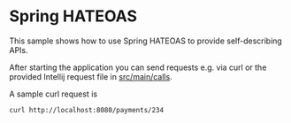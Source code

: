 # Spring HATEOAS

This sample shows how to use Spring HATEOAS to provide self-describing APIs.

After starting the application you can send requests e.g. via curl or the provided Intellij request file in [src/main/calls](src/main/calls).

A sample curl request is

```shell script
curl http://localhost:8080/payments/234
```